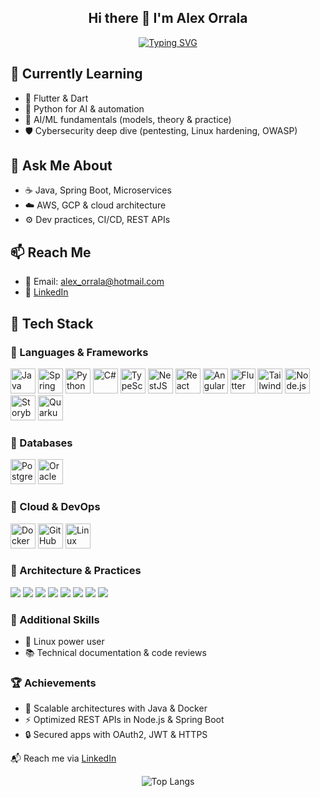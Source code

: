 <div align="center">

  ## Hi there 👋 I'm Alex Orrala
  
  [![Typing SVG](https://readme-typing-svg.demolab.com?font=Fira+Code&pause=1000&color=B13DF7&center=true&vCenter=true&multiline=true&width=480&height=150&lines=Cybersecurity+%26+Linux+Enthusiast+%F0%9F%9B%A1%EF%B8%8F%F0%9F%90%A7;Passionate+Full+Stack+Developer+%F0%9F%92%BB;Java%2C+Spring+Boot+%26+Microservices+%E2%98%95%F0%9F%9A%80;C%23%2C+React%2C+TypeScript+%26+NestJS+%F0%9F%92%A1;Always+Learning+%26+Building!+%F0%9F%93%9A%F0%9F%94%A7)](https://git.io/typing-svg)

</div>

## 🌱 Currently Learning
- 📘 Flutter & Dart
- 🐍 Python for AI & automation
- 🧠 AI/ML fundamentals (models, theory & practice)
- 🛡️ Cybersecurity deep dive (pentesting, Linux hardening, OWASP)

## 💬 Ask Me About
- ☕ Java, Spring Boot, Microservices
- ☁️ AWS, GCP & cloud architecture
- ⚙️ Dev practices, CI/CD, REST APIs

## 📫 Reach Me
- 📧 Email: alex_orrala@hotmail.com 
- 💼 [LinkedIn](https://www.linkedin.com/in/alex-javier-orrala-onofre-95b172255/)

## 🚀 Tech Stack

### 🔹 Languages & Frameworks

<p align="left">
  <img src="https://cdn.jsdelivr.net/gh/devicons/devicon/icons/java/java-original.svg" width="40" alt="Java"/>
  <img src="https://cdn.jsdelivr.net/gh/devicons/devicon/icons/spring/spring-original.svg" width="40" alt="Spring Boot"/>
  <img src="https://cdn.jsdelivr.net/gh/devicons/devicon/icons/python/python-original.svg" width="40" alt="Python"/>
  <img src="https://cdn.jsdelivr.net/gh/devicons/devicon/icons/csharp/csharp-original.svg" width="40" alt="C#"/>
  <img src="https://cdn.jsdelivr.net/gh/devicons/devicon/icons/typescript/typescript-original.svg" width="40" alt="TypeScript"/>
  <img src="https://www.svgrepo.com/show/354107/nestjs.svg" alt="NestJS Logo" width="40" height="40"/>
  <img src="https://cdn.jsdelivr.net/gh/devicons/devicon/icons/react/react-original.svg" width="40" alt="React"/>
  <img src="https://cdn.jsdelivr.net/gh/devicons/devicon/icons/angularjs/angularjs-original.svg" width="40" alt="Angular"/>
  <img src="https://cdn.jsdelivr.net/gh/devicons/devicon/icons/flutter/flutter-original.svg" width="40" alt="Flutter"/>
  <img src="https://www.svgrepo.com/show/374118/tailwind.svg" alt="Tailwind CSS Logo" width="40" height="40"/>
  <img src="https://cdn.jsdelivr.net/gh/devicons/devicon/icons/nodejs/nodejs-original.svg" width="40" alt="Node.js"/>
  <img src="https://cdn.jsdelivr.net/gh/devicons/devicon/icons/storybook/storybook-original.svg" width="40" alt="Storybook"/>
  <img src="https://cdn.jsdelivr.net/gh/devicons/devicon/icons/quarkus/quarkus-original.svg" width="40" alt="Quarkus"/>
</p>

### 🔹 Databases

<p align="left">
  <img src="https://cdn.jsdelivr.net/gh/devicons/devicon/icons/postgresql/postgresql-original.svg" width="40" alt="PostgreSQL"/>
  <img src="https://cdn.jsdelivr.net/gh/devicons/devicon/icons/oracle/oracle-original.svg" width="40" alt="Oracle"/>
</p>

### 🔹 Cloud & DevOps

<p align="left">
  <img src="https://cdn.jsdelivr.net/gh/devicons/devicon/icons/docker/docker-original.svg" width="40" alt="Docker"/>
  <img src="https://cdn.jsdelivr.net/gh/devicons/devicon/icons/github/github-original.svg" width="40" alt="GitHub Actions"/>
  <img src="https://cdn.jsdelivr.net/gh/devicons/devicon/icons/linux/linux-original.svg" width="40" alt="Linux"/>
</p>

### 🔹 Architecture & Practices

<p align="left">
  <img src="https://img.shields.io/badge/Microservices-00BFFF?style=flat&logo=dapr&logoColor=white" />
  <img src="https://img.shields.io/badge/Microfrontends-FFB300?style=flat&logo=webcomponents.org&logoColor=white" />
  <img src="https://img.shields.io/badge/SOLID-3E4E88?style=flat&logo=abstract&logoColor=white" />
  <img src="https://img.shields.io/badge/UML-Darkblue?style=flat&logo=uml&logoColor=white" />
  <img src="https://img.shields.io/badge/REST-25A162?style=flat&logo=api&logoColor=white" />
  <img src="https://img.shields.io/badge/SOAP-002A4D?style=flat&logo=protocolsio&logoColor=white" />
  <img src="https://img.shields.io/badge/OAuth2-3178C6?style=flat&logo=oauth&logoColor=white" />
  <img src="https://img.shields.io/badge/PEP8-FFD43B?style=flat&logo=python&logoColor=black" />
</p>

### 🔹 Additional Skills
- 🐧 Linux power user  
- 📚 Technical documentation & code reviews

### 🏆 Achievements
- 🚢 Scalable architectures with Java & Docker  
- ⚡ Optimized REST APIs in Node.js & Spring Boot  
- 🔒 Secured apps with OAuth2, JWT & HTTPS

📬 Reach me via [LinkedIn](https://www.linkedin.com/in/alex-javier-orrala-onofre-95b172255/)
<div align="center">
  
![Top Langs](https://github-readme-stats.vercel.app/api/top-langs/?username=AlexOrrala&layout=compact&theme=tokyonight)

<div>
<!--
**AlexOrrala/AlexOrrala** is a ✨ _special_ ✨ repository because its `README.md` (this file) appears on your GitHub profile.

Here are some ideas to get you started:

- 🔭 I’m currently working on ...
- 🌱 I’m currently learning ...
- 👯 I’m looking to collaborate on ...
- 🤔 I’m looking for help with ...
- 💬 Ask me about ...
- 📫 How to reach me: ...
- 😄 Pronouns: ...
- ⚡ Fun fact: ...
-->
